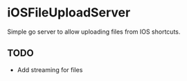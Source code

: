 # iOSFileUploadServer
Simple go server to allow uploading files from IOS shortcuts.

## TODO
- Add streaming for files